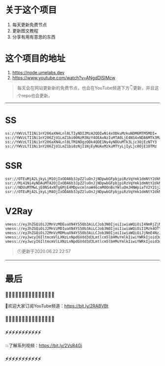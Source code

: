 # 关于这个项目
1. 每天更新免费节点
2. 更新图文教程
3. 分享有用有意思的东西

# 这个项目的地址
1. https://node.umelabs.dev
2. https://www.youtube.com/watch?v=ANgdDISlMcw

> 每天会在网站更新新的免费节点，也会在YouTube频道下方👇更新，并且这个repo也会更新。



---

# SS

```http
ss://YWVzLTI1Ni1nY206aXN4Lnl0LTIyNDI2MzA2QDIwNi4xODkuMzkuNDM6MTM5MDI=
ss://YWVzLTI1Ni1nY206ZjU1LmZ1bi00NzM3NzY4OEAxNzIuMTA0LjE4NS4xNDA6MTk3MzU=
ss://YWVzLTI1Ni1nY206aXN4Lnl0LTM1NDgzODk4QDE1Ny4yNDUuMTk3Ljc3OjEzNTY3
ss://YWVzLTI1Ni1nY206ZjU1LmZ1bi0zNjI1NjEyNUAxMzkuMTYyLjIyLjc0OjE1OTMz
```

# SSR

```http
ssr://OTEuMjA2LjkyLjM1OjIxODA6b3JpZ2luOnJjNDpwbGFpbjpiRzVqYmk1dmNtY2dkM2N6Lz9vYmZzcGFyYW09JnJlbWFya3M9NUwtRTZMLWM1TGljUVEmZ3JvdXA9VEc1amJpNXZjbWM
ssr://Mi41Ni4yNDAuMTA2OjIxODA6b3JpZ2luOnJjNDpwbGFpbjpiRzVqYmk1dmNtY2dkM2N6Lz9vYmZzcGFyYW09JnJlbWFya3M9NUwtRTZMLWM1TGljUWcmZ3JvdXA9VEc1amJpNXZjbWM
ssr://NDUuMTMwLjE0NS4xNTg6MjE4MDpvcmlnaW46cmM0OnBsYWluOmJHNWpiaTV2Y21jZ2QzY3ovP29iZnNwYXJhbT0mcmVtYXJrcz01TC1FNkwtYzVMaWNRdyZncm91cD1URzVqYmk1dmNtYw
ssr://OTEuMjA2LjkyLjM4OjIxODA6b3JpZ2luOnJjNDpwbGFpbjpiRzVqYmk1dmNtY2dkM2N6Lz9vYmZzcGFyYW09JnJlbWFya3M9NUwtRTZMLWM1TGljUkEmZ3JvdXA9VEc1amJpNXZjbWM
```

# V2Ray

```http
vmess://eyJhZGQiOiJ2MnVzMDEuaXN4YS50b3AiLCJob3N0IjoiIiwiaWQiOiI4NmRjZjNiOC1iYmUzLTQzM2ItYThiNi01ZTYwY2YzYmY5NGUiLCJuZXQiOiJ3cyIsInBhdGgiOiJcL3JheSIsInBvcnQiOiI0NDMiLCJwcyI6ImlzeC55dC0wMSIsInRscyI6InRscyIsInYiOjIsImFpZCI6MCwidHlwZSI6Im5vbmUifQo=
vmess://eyJhZGQiOiJ2MnVzMDIuaXN4YS50b3AiLCJob3N0IjoiIiwiaWQiOiI1Mzk4OTY1Yi05ZGIxLTQ5MzItODhkYy02NzdkZmVkZTc3OGYiLCJuZXQiOiJ3cyIsInBhdGgiOiJcL3JheSIsInBvcnQiOiI0NDMiLCJwcyI6ImlzeC55dC0wMiIsInRscyI6InRscyIsInYiOjIsImFpZCI6MCwidHlwZSI6Im5vbmUifQo=
vmess://eyJhZGQiOiJ2MnVzMDMuaXN4YS50b3AiLCJob3N0IjoiIiwiaWQiOiJjNmE4NzJlZS02MWRkLTQ1ZTMtYjcwOC1mZDZhOGE4MDcxNTciLCJuZXQiOiJ3cyIsInBhdGgiOiJcL3JheSIsInBvcnQiOiI0NDMiLCJwcyI6ImlzeC55dC0wMyIsInRscyI6InRscyIsInYiOjIsImFpZCI6MCwidHlwZSI6Im5vbmUifQo=
vmess://eyJwcyI6IltmcmVlLXNzLnNpdGVdd3d3Lmtlcm5lbHMuYmlkIiwiYWRkIjoid3d3Lmtlcm5lbHMuYmlkIiwicG9ydCI6IjQ0MyIsImlkIjoiZGE5NTdmNGQtOTE1NC0zMmY5LTRiOTItZjQ2MjdjYjFjODEwIiwiYWlkIjoiMCIsIm5ldCI6IndzIiwidHlwZSI6Im5vbmUiLCJob3N0IjoiL3dzIiwidGxzIjoidGxzIn0=
vmess://eyJwcyI6IltmcmVlLXNzLnNpdGVdd3d3Lmtlcm5lbHMuYmlkIiwiYWRkIjoid3d3Lmtlcm5lbHMuYmlkIiwicG9ydCI6IjgwIiwiaWQiOiI2MGRlYjdiMi0wNDZhLWJlZjctYWIyMy02YmQ3OTA2ZmFiNmIiLCJhaWQiOiIwIiwibmV0Ijoid3MiLCJ0eXBlIjoibm9uZSIsImhvc3QiOiIvd3MiLCJ0bHMiOiJub25lIn0=
```



> 🕙更新于2020.06.22 22:57

---

# 最后
### 🌸🌸🌸🌸🌸🌸🌸🌸🌸🌸🌸🌸🌸🌸🌸

👏欢迎大家订阅YouTube频道：https://bit.ly/2RABVBt

### 🌸🌸🌸🌸🌸🌸🌸🌸🌸🌸🌸🌸🌸🌸🌸



### ⚡️⚡️⚡️⚡️⚡️⚡️⚡️⚡️⚡️⚡️⚡️

💥了解系列视频：https://bit.ly/2VsR4Gi

### ⚡️⚡️⚡️⚡️⚡️⚡️⚡️⚡️⚡️⚡️⚡️
